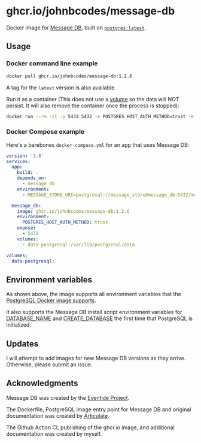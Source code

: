 # ghcr.io/johnbcodes/message-db

Docker image for [Message DB](https://github.com/message-db/message-db), built on [`postgres:latest`](https://hub.docker.com/_/postgres).

## Usage

### Docker command line example

```bash
docker pull ghcr.io/johnbcodes/message-db:1.2.6
```

A tag for the `latest` version is also available.

Run it as a container (This does not use a [volume](https://docs.docker.com/storage/volumes/) so the data will NOT persist. It will also remove the container once the process is stopped): 

```bash
docker run --rm -it -p 5432:5432 -e POSTGRES_HOST_AUTH_METHOD=trust -e DATABASE_NAME=mydb ghcr.io/johnbcodes/message-db:1.2.6`
```

### Docker Compose example
Here's a barebones `docker-compose.yml` for an app that uses Message DB:

```yml
version: '3.8'
services:
  app:
    build: .
    depends_on:
      - message_db
    environment:
      - MESSAGE_STORE_URI=postgresql://message_store@message_db:5432/message_store

  message_db:
    image: ghcr.io/johnbcodes/message-db:1.2.6
    environment:
      POSTGRES_HOST_AUTH_METHOD: trust
    expose:
      - 5432
    volumes:
      - data-postgresql:/var/lib/postgresql/data

volumes:
  data-postgresql:
```

## Environment variables

As shown above, the image supports all environment variables that the [PostgreSQL Docker image supports](https://github.com/docker-library/docs/blob/master/postgres/README.md).

It also supports the Message DB install script environment variables for [DATABASE_NAME](http://docs.eventide-project.org/user-guide/message-db/install.html#database-name) and [CREATE_DATABASE](http://docs.eventide-project.org/user-guide/message-db/install.html#disable-database-creation) the first time that PostgreSQL is initialized.

## Updates

I will attempt to add images for new Message DB versions as they arrive. Otherwise, please submit an issue.

## Acknowledgments

Message DB was created by the [Eventide Project](https://eventide-project.org/).

The Dockerfile, PostgreSQL image entry point for Message DB and original documentation was created by [Articulate](https://articulate.com/).

The Github Action CI, publishing of the ghcr.io image, and additional documentation was created by myself.
